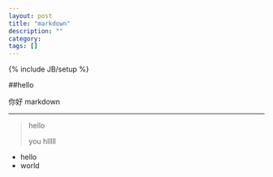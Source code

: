 ```yaml
---
layout: post
title: "markdown"
description: ""
category: 
tags: []
---
```

{% include JB/setup %}

##hello

你好 markdown

***

> hello
>
> you 
> hlllll

+ hello
+ world
